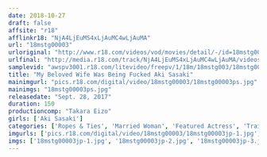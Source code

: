 ```yaml
---
date: 2018-10-27
draft: false
affsite: "r18"
afflinkr18: "NjA4LjEuMS4xLjAuMC4wLjAuMA"
url: "18mstg00003"
urloriginal: "http://www.r18.com/videos/vod/movies/detail/-/id=18mstg00003"
urlfinal: "http://media.r18.com/track/NjA4LjEuMS4xLjAuMC4wLjAuMA/videos/vod/movies/detail/-/id=18mstg00003"
samplevid: "awspv3001.r18.com/litevideo/freepv/1/18m/18mstg003/18mstg003_dmb_w.mp4"
title: "My Beloved Wife Was Being Fucked Aki Sasaki"
mainimgurl: "pics.r18.com/digital/video/18mstg00003/18mstg00003ps.jpg"
mainimgs: "18mstg00003ps.jpg"
releasedate: "Sept. 28, 2017"
duration: 150
productioncomp: "Takara Eizo"
girls: ['Aki Sasaki']
categories: ['Ropes & Ties', 'Married Woman', 'Featured Actress', 'Training', 'Cheating Wife', 'Threesome / Foursome', 'Hi-Def', 'Sale (limited time)']
imgurls: ['pics.r18.com/digital/video/18mstg00003/18mstg00003jp-1.jpg', 'pics.r18.com/digital/video/18mstg00003/18mstg00003jp-2.jpg', 'pics.r18.com/digital/video/18mstg00003/18mstg00003jp-3.jpg', 'pics.r18.com/digital/video/18mstg00003/18mstg00003jp-4.jpg', 'pics.r18.com/digital/video/18mstg00003/18mstg00003jp-5.jpg', 'pics.r18.com/digital/video/18mstg00003/18mstg00003jp-6.jpg', 'pics.r18.com/digital/video/18mstg00003/18mstg00003jp-7.jpg', 'pics.r18.com/digital/video/18mstg00003/18mstg00003jp-8.jpg', 'pics.r18.com/digital/video/18mstg00003/18mstg00003jp-9.jpg', 'pics.r18.com/digital/video/18mstg00003/18mstg00003jp-10.jpg', 'pics.r18.com/digital/video/18mstg00003/18mstg00003jp-11.jpg', 'pics.r18.com/digital/video/18mstg00003/18mstg00003jp-12.jpg', 'pics.r18.com/digital/video/18mstg00003/18mstg00003jp-13.jpg', 'pics.r18.com/digital/video/18mstg00003/18mstg00003jp-14.jpg', 'pics.r18.com/digital/video/18mstg00003/18mstg00003jp-15.jpg', 'pics.r18.com/digital/video/18mstg00003/18mstg00003jp-16.jpg', 'pics.r18.com/digital/video/18mstg00003/18mstg00003jp-17.jpg', 'pics.r18.com/digital/video/18mstg00003/18mstg00003jp-18.jpg', 'pics.r18.com/digital/video/18mstg00003/18mstg00003jp-19.jpg', 'pics.r18.com/digital/video/18mstg00003/18mstg00003jp-20.jpg']
imgs: ['18mstg00003jp-1.jpg', '18mstg00003jp-2.jpg', '18mstg00003jp-3.jpg', '18mstg00003jp-4.jpg', '18mstg00003jp-5.jpg', '18mstg00003jp-6.jpg', '18mstg00003jp-7.jpg', '18mstg00003jp-8.jpg', '18mstg00003jp-9.jpg', '18mstg00003jp-10.jpg', '18mstg00003jp-11.jpg', '18mstg00003jp-12.jpg', '18mstg00003jp-13.jpg', '18mstg00003jp-14.jpg', '18mstg00003jp-15.jpg', '18mstg00003jp-16.jpg', '18mstg00003jp-17.jpg', '18mstg00003jp-18.jpg', '18mstg00003jp-19.jpg', '18mstg00003jp-20.jpg']
---
```

